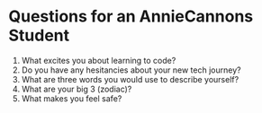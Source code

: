 # Questions for an AnnieCannons Student
1. What excites you about learning to code?
2. Do you have any hesitancies about your new tech journey?
3. What are three words you would use to describe yourself?
4. What are your big 3 (zodiac)?
5. What makes you feel safe?
